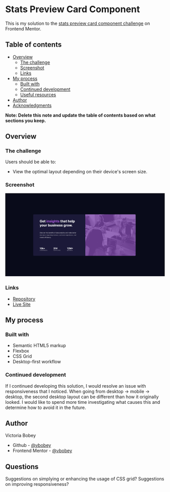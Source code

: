 # Stats Preview Card Component

This is my solution to the [stats preview card component challenge](https://www.frontendmentor.io/challenges/stats-preview-card-component-8JqbgoU62) on Frontend Mentor.

## Table of contents

- [Overview](#overview)
  - [The challenge](#the-challenge)
  - [Screenshot](#screenshot)
  - [Links](#links)
- [My process](#my-process)
  - [Built with](#built-with)
  - [Continued development](#continued-development)
  - [Useful resources](#useful-resources)
- [Author](#author)
- [Acknowledgments](#acknowledgments)

**Note: Delete this note and update the table of contents based on what sections you keep.**

## Overview

### The challenge

Users should be able to:

- View the optimal layout depending on their device's screen size.

### Screenshot

![Screenshot of the stats preview card component solution](./screenshot.png)

### Links

- [Repository](https://github.com/vbobey/stats-preview-card-component-main)
- [Live Site](https://vbobey.github.io/stats-preview-card-component-main/)

## My process

### Built with

- Semantic HTML5 markup
- Flexbox
- CSS Grid
- Desktop-first workflow

### Continued development

If I continued developing this solution, I would resolve an issue with responsiveness that I noticed. When going from desktop -> mobile -> desktop, the second desktop layout can be different than how it originally looked. I would like to spend more time investigating what causes this and determine how to avoid it in the future.

## Author
Victoria Bobey

- Github - [@vbobey](https://github.com/vbobey)
- Frontend Mentor - [@vbobey](https://www.frontendmentor.io/profile/vbobey)

## Questions
Suggestions on simplying or enhancing the usage of CSS grid?
Suggestions on improving responsiveness?